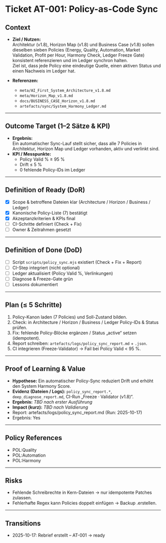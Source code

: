 # Ticket AT-001: Policy-as-Code Sync

## Context
- **Ziel / Nutzen:**  
  Architektur (v1.8), Horizon Map (v1.8) und Business Case (v1.8) sollen dieselben sieben Policies (Energy, Quality, Automation, Market Validation, Profit per Hour, Harmony Check, Ledger Freeze Gate) konsistent referenzieren und im Ledger synchron halten.  
  Ziel ist, dass jede Policy eine eindeutige Quelle, einen aktiven Status und einen Nachweis im Ledger hat.  

- **Referenzen:**  
  - `meta/AI_First_System_Architecture_v1.8.md`  
  - `meta/Horizon_Map_v1.8.md`  
  - `docs/BUSINESS_CASE_Horizon_v1.8.md`  
  - `artefacts/sync/System_Harmony_Ledger.md`

---

## Outcome Target (1–2 Sätze & KPI)
- **Ergebnis:**  
  Ein automatischer Sync-Lauf stellt sicher, dass alle 7 Policies in Architektur, Horizon Map und Ledger vorhanden, aktiv und verlinkt sind.  
- **KPI / Messpunkte:**  
  - Policy Valid % ≥ 95 %  
  - Drift ≤ 5 %  
  - 0 fehlende Policy-IDs im Ledger

---

## Definition of Ready (DoR)
- [x] Scope & betroffene Dateien klar (Architecture / Horizon / Business / Ledger)  
- [x] Kanonische Policy-Liste (7) bestätigt  
- [x] Akzeptanzkriterien & KPIs final  
- [ ] CI-Schritte definiert (Check + Fix)  
- [ ] Owner & Zeitrahmen gesetzt  

---

## Definition of Done (DoD)
- [ ] Script `scripts/policy_sync.mjs` existiert (Check + Fix + Report)  
- [ ] CI-Step integriert (nicht optional)  
- [ ] Ledger aktualisiert (Policy Valid %, Verlinkungen)  
- [ ] Diagnose & Freeze-Gate grün  
- [ ] Lessons dokumentiert  

---

## Plan (≤ 5 Schritte)
1. Policy-Kanon laden (7 Policies) und Soll-Zustand bilden.  
2. Check: in Architecture / Horizon / Business / Ledger Policy-IDs & Status prüfen.  
3. Fix: fehlende Policy-Blöcke ergänzen / Status „active“ setzen (idempotent).  
4. Report schreiben: `artefacts/logs/policy_sync_report.md` + `.json`.  
5. CI integrieren (Freeze-Validator) → Fail bei Policy Valid < 95 %.

---

## Proof of Learning & Value
- **Hypothese:** Ein automatischer Policy-Sync reduziert Drift und erhöht den System Harmony Score.
- **Evidenz (Dateien / Logs):** `policy_sync_report.*`, `deep_diagnose_report.md`, CI-Run „Freeze · Validator (v1.8)“.
- **Ergebnis:** _TBD nach erster Ausführung_
- **Impact (kurz):** _TBD nach Validierung_
- Report: artefacts/logs/policy_sync_report.md (Run: 2025-10-17)
- Ergebnis: Yes

---

## Policy References
- POL:Quality  
- POL:Automation  
- POL:Harmony  

---

## Risks
- Fehlende Schreibrechte in Kern-Dateien → nur idempotente Patches zulassen.  
- Fehlerhafte Regex kann Policies doppelt einfügen → Backup .erstellen.  

---

## Transitions
- 2025-10-17: Rebrief erstellt – AT-001 → ready  
